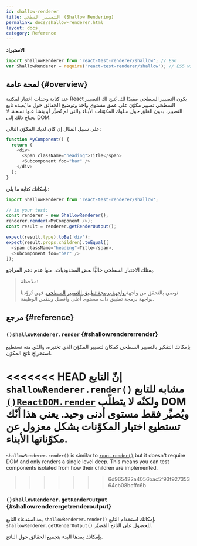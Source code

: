 ```yaml
---
id: shallow-renderer
title: التصيير السطحي (Shallow Rendering)
permalink: docs/shallow-renderer.html
layout: docs
category: Reference
---
```


**الاستيراد**

```javascript
import ShallowRenderer from 'react-test-renderer/shallow'; // ES6
var ShallowRenderer = require('react-test-renderer/shallow'); // ES5 with npm
```

## لمحة عامة {#overview}

عند كتابة وحدات اختبار لمكتبة React يكون التصيير السطحي مفيدًا لك. يُتيح لك التصيير السطحي تصيير مكوّن على عمق مستوى واحد وتوضيح الحقائق حول ما يُعيده تابع التصيير، بدون القلق حول سلوك المكوّنات الأبناء والتي لم تُصيَّر أو ينشأ عنها نسخة. لا يحتاج ذلك إلى DOM.

على سبيل المثال إن كان لديك المكوّن التالي:

```javascript
function MyComponent() {
  return (
    <div>
      <span className="heading">Title</span>
      <Subcomponent foo="bar" />
    </div>
  );
}
```

بإمكانك كتابة ما يلي:

```javascript
import ShallowRenderer from 'react-test-renderer/shallow';

// in your test:
const renderer = new ShallowRenderer();
renderer.render(<MyComponent />);
const result = renderer.getRenderOutput();

expect(result.type).toBe('div');
expect(result.props.children).toEqual([
  <span className="heading">Title</span>,
  <Subcomponent foo="bar" />
]);
```

يمتلك الاختبار السطحي حاليًّا بعض المحدوديات، منها عدم دعم المراجع.

> ملاحظة:
>
> نوصي بالتحقق من واجهة[ واجهة برمجة تطبيق التصيير السطحي](https://airbnb.io/enzyme/docs/api/shallow.html). فهي تُزوِّدنا بواجهة برمجة تطبيق ذات مستوى أعلى وأفضل وبنفس الوظيفة.

## مرجع {#reference}

### `()shallowRenderer.render` {#shallowrendererrender}

بإمكانك التفكير بالتصيير السطحي كمكان لتصيير المكوّن الذي تختبره، والذي منه تستطيع استخراج ناتج المكوّن.

<<<<<<< HEAD
إنّ التابع `shallowRenderer.render()` مشابه للتابع [`()ReactDOM.render`](/docs/react-dom.html#render) ولكنّه لا يتطلّب DOM ويُصيِّر فقط مستوى أدنى وحيد. يعني هذا أنّك تستطيع اختبار المكوّنات بشكل معزول عن مكوّناتها الأبناء.
=======
`shallowRenderer.render()` is similar to [`root.render()`](/docs/react-dom-client.html#createroot) but it doesn't require DOM and only renders a single level deep. This means you can test components isolated from how their children are implemented.
>>>>>>> 6d965422a4056bac5f93f92735364cb08bcffc6b

### `()shallowRenderer.getRenderOutput` {#shallowrenderergetrenderoutput}

بعد استدعاء التابع `shallowRenderer.render()`‎ بإمكانك استخدام التابع `shallowRenderer.getRenderOutput()‎` للحصول على الناتج المُصيَّر.

بإمكانك بعدها البدء بتجميع الحقائق حول الناتج.


